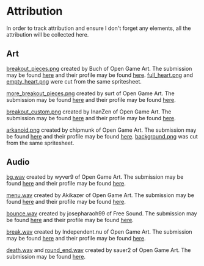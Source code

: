 # Attribution

In order to track attribution and ensure I don't forget any elements, all the attribution will be collected here.

## Art

[breakout_pieces.png](Art\breakout_pieces.png) created by Buch of Open Game Art.  The submission may be found [here](https://opengameart.org/content/breakout-set) and their profile may be found [here](https://opengameart.org/users/buch).
[full_heart.png](Art\full_heart.png) and [empty_heart.png](Art\empty_heart.png) were cut from the same spritesheet.

[more_breakout_pieces.png](Art\more_breakout_pieces.png) created by surt of Open Game Art.  The submission may be found [here](https://opengameart.org/content/breakout-set) and their profile may be found [here](https://opengameart.org/users/surt).

[breakout_custom.png](Art\more_breakout_pieces.png) created by InanZen of Open Game Art.  The submission may be found [here](https://opengameart.org/content/breakout-set) and their profile may be found [here](https://opengameart.org/users/inanzen).

[arkanoid.png](Art\arkanoid.png) created by chipmunk of Open Game Art.  The submission may be found [here](https://opengameart.org/content/breakout-assets) and their profile may be found [here](https://opengameart.org/users/chipmunk).
[background.png](Art\background.png) was cut from the same spritesheet.

## Audio

[bg.wav](Audio\Music\bg.wav) created by wyver9 of Open Game Art.  The submission may be found [here](https://opengameart.org/content/arcade-level-tracks-8-bitchiptune) and their profile may be found [here](https://opengameart.org/users/wyver9).

[menu.wav](Audio\Music\menu.wav) created by Akikazer of Open Game Art.  The submission may be found [here](https://opengameart.org/content/menu-loop) and their profile may be found [here](https://opengameart.org/users/akikazer).

[bounce.wav](Audio\Sounds\bounce.wav) created by josepharaoh99 of Free Sound.  The submission may be found [here](https://freesound.org/people/josepharaoh99/sounds/383240/) and their profile may be found [here](https://freesound.org/people/josepharaoh99/).

[break.wav](Audio\Sounds\break.wav) created by Independent.nu of Open Game Art.  The submission may be found [here](https://opengameart.org/content/5-break-crunch-impacts) and their profile may be found [here](http://www.johannespinter.com/inu/ljudbank.htm).

[death.wav](Audio\Sounds\death.wav) and [round_end.wav](Audio\Sounds\round_end.wav) created by sauer2 of Open Game Art.  The submission may be found [here](https://opengameart.org/content/oldschool-win-and-die-jump-and-run-sounds).
